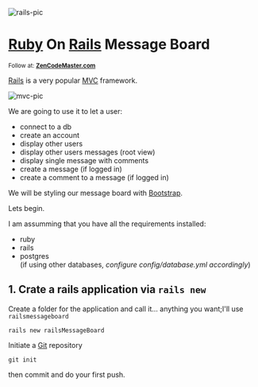 ![rails-pic][rails-pic]  

# [Ruby] On [Rails] Message Board  


<small>Follow at: **<a href="http://zencodemaster.com/coding-post/3" target="_blank">ZenCodeMaster.com**</a></small>

[Rails] is a very popular [MVC] framework.  

![mvc-pic][mvc-pic]

We are going to use it to let a user:  

- connect to a db
- create an account
- display other users
- display other users messages (root view)
- display single message with comments
- create a message (if logged in)
- create a comment to a message (if logged in)

We will be styling our message board with [Bootstrap].  

Lets begin.  

I am assumming that you have all the requirements installed:  

- ruby
- rails
- postgres  
(if using other databases, *configure config/database.yml accordingly*)


## 1. Crate a rails application via `rails new`  

Create a folder for the application and call it... anything you want;I'll use `railsmessageboard`  

```
rails new railsMessageBoard
```  

Initiate a [Git] repository  

```
git init
```  

then commit and do your first push.  








[Ruby]: https://www.ruby-lang.org/en/
[Rails]: http://rubyonrails.org/
[MVC]: https://en.wikipedia.org/wiki/Model%E2%80%93view%E2%80%93controller`
[Bootstrap]: http://getbootstrap.com/getting-started/
[Git]: https://git-scm.com/

[rails-pic]: https://s3-us-west-2.amazonaws.com/zencodemaster/tutorials/railsmessageboard/rail.png
[mvc-pic]: https://upload.wikimedia.org/wikipedia/commons/thumb/a/a0/MVC-Process.svg/300px-MVC-Process.svg.png
[bootstrap-pic]: https://s3-us-west-2.amazonaws.com/zencodemaster/tutorials/railsmessageboard/bootstrap.png